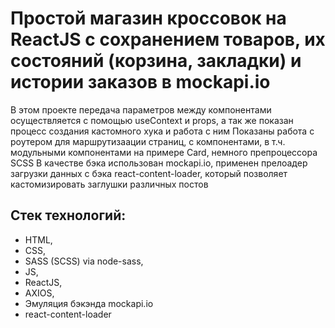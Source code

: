 # Простой магазин кроссовок на ReactJS с сохранением товаров, их состояний (корзина, закладки) и истории заказов в mockapi.io

В этом проекте передача параметров между компонентами осуществляется с помощью useContext и props, а так же показан процесс создания кастомного хука и работа с ним
Показаны работа с роутером для маршрутизаации страниц, с компонентами, в т.ч. модульными компонентами на примере Card, немного препроцессора SCSS
В качестве бэка использован mockapi.io, применен прелоадер загрузки данных с бэка react-content-loader, который позволяет кастомизировать заглушки различных постов

## Стек технологий:

- HTML,
- CSS,
- SASS (SCSS) via node-sass,
- JS,
- ReactJS,
- AXIOS,
- Эмуляция бэкэнда mockapi.io
- react-content-loader
